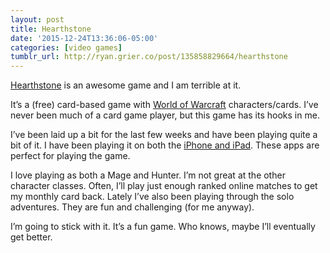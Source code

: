 ```yaml
---
layout: post
title: Hearthstone
date: '2015-12-24T13:36:06-05:00'
categories: [video games]
tumblr_url: http://ryan.grier.co/post/135858829664/hearthstone
---
```

[Hearthstone](https://us.battle.net/hearthstone/en/) is an awesome game and I am terrible at it.

It’s a (free) card-based game with [World of Warcraft](https://worldofwarcraft.com/en-us/) characters/cards. I’ve never been much of a card game player, but this game has its hooks in me.

I’ve been laid up a bit for the last few weeks and have been playing quite a bit of it. I have been playing it on both the [iPhone and iPad](https://itunes.apple.com/us/app/hearthstone/id625257520?mt=8). These apps are perfect for playing the game.

I love playing as both a Mage and Hunter. I’m not great at the other character classes. Often, I’ll play just enough ranked online matches to get my monthly card back. Lately I’ve also been playing through the solo adventures. They are fun and challenging (for me anyway).

I’m going to stick with it. It’s a fun game. Who knows, maybe I’ll eventually get better.

